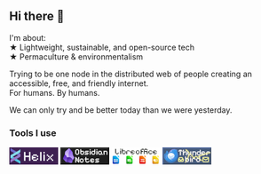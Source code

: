 ## Hi there 👋

<!-- https://github.com/probablySophie -->

I'm about:  
★ Lightweight, sustainable, and open-source tech  
★ Permaculture & environmentalism

Trying to be one node in the distributed web of people creating an accessible, free, and friendly internet.  
For humans.  By humans.

We can only try and be better today than we were yesterday.

### Tools I use

[<img src="banners/Helix.gif" title="Helix Editor">](https://github.com/helix-editor/helix/) [<img src="banners/Obsidian.png" title="Obsidian">](https://obsidian.md/) [<img src="banners/Libreoffice.gif" title="Libreoffice">](https://libreoffice.org) [<img src="banners/Thunderbird.gif" title="Thunderbird">](https://thunderbird.net)

<!-- TODO: More blinkies?!
	Preact?
	Deno Fresh?
	Rust?
	TypeScript?
	Podman?
-->

